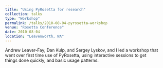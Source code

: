 ```yaml
---
title: "Using PyRosetta for research"
collection: talks
type: "Workshop"
permalink: /talks/2010-08-04-pyrosetta-workshop
venue: "Rosetta Conference"
date: 2010-08-04
location: "Leavenworth, WA"
---
```


Andrew Leaver-Fay, Dan Kulp, and Sergey Lyskov, and I led a workshop that went over first time use of PyRosetta, using interactive sessions to get things done quickly, and basic usage patterns.